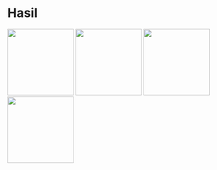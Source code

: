 # Hasil
<img src="https://github.com/user-attachments/assets/ec070d56-36bf-4be8-be74-b0d258ae8fe8" width="150">
<img src="https://github.com/user-attachments/assets/f5f1d923-3091-4fe9-bb88-eebdafb3e589" width="150">
<img src="https://github.com/user-attachments/assets/3d59c205-9ff8-411a-bcda-b7c9e62dc13b" width="150">
<img src="https://github.com/user-attachments/assets/5791ab39-aeb1-41b5-ad05-1e7220452fbf" width="150">

